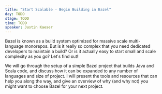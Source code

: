 ```yaml
---
title: "Start Scalable - Begin Building in Bazel"
day: TODO
stage: TODO
time: TODO
speaker: Justin Kaeser
---
```


Bazel is known as a build system optimized for massive scale multi-language monorepos. But is it really so complex that you need dedicated developers to maintain a build? Or is it actually easy to start small and scale complexity as you go? Let's find out!

We will go through the setup of a simple Bazel project that builds Java and Scala code, and discuss how it can be expanded to any number of languages and size of project. I will present the tools and resources that can help you along the way, and give an overview of why (and why not) you might want to choose Bazel for your next project.
    